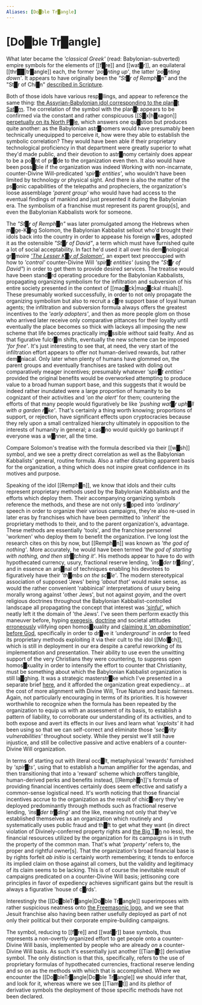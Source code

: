 ```yaml
---
Aliases: [Do█ble Tr█angle]
---
```

# **[Do█ble Tr█angle]**


What later became the *'classical Greek'* (read: Babylonian-subverted) empire symbols for the elements of [[f█re]] and [[wat█r]], an equilateral [[thr██|tr█angle]] each, the former *'po█nting up'*, the latter *'po█nting down'*.  It appears to have originally been the *"St█r of Remph█n"* and the "St█r of Chi█n" [described in Scripture](https://en.wikipedia.org/wiki/Remphan#In_the_Bible).

Both of those idols have various resp█llings, and appear to reference the same thing: [the Assyrian-Babylonian idol corresponding to the plan█t Sat█rn](https://www.wikidata.org/wiki/Q3649968).  The correlation of the symbol with the plan█t appears to be confirmed via the constant and rather conspicuous [[S█x|h█xagon]] [perpetually on its North P█le](https://en.wikipedia.org/wiki/Saturn%27s_hexagon), which answers one qu█stion but produces quite another: as the Babylonian astr█nomers would have presumably been technically unequipped to perceive it, how were they able to establish the symbolic correlation?  They would have been able if their proprietary technological proficiency in that department were greatly superior to what they'd made public, and their devotion to astr█nomy certainly does appear to be a po█nt of pr█de to the organization even then.  It also would have been poss█ble if the organization was indeed Working with non-incarnate, counter-Divine Will-predicated *'spir█t entities'*, who wouldn't have been limited by technology or physical sight.  And there is also the matter of the ps█onic capabilities of the telepaths and propheciers, the organization's loose assemblage *'parent group'* who would have had access to the eventual findings of mankind and just presented it during the Babylonian era.  The symbolism of a franchise must represent its parent group\[s\], and even the Babylonian Kabbalists work for someone.

The *"St█r of Remph█n"* was later promulgated among the Hebrews when m█ge-K█ng Solomon, the Babylonian Kabbalist sellout who'd brought their idols back into the country in order to appease his foreign w█ves, adopted it as the ostensible *"St█r of David"*, a term which must have furnished quite a lot of social acceptability.  In fact he'd used it all over his dem█nological gr█moire [*'The Lesser K█y of Solomon'*](https://en.wikipedia.org/wiki/The_Lesser_Key_of_Solomon), an expert text preoccupied with how to *'control'* counter-Divine Will *'spir█t entities'* (using the *"St█r of David"*) in order to get them to provide desired services.  The treatise would have been stand█rd operating procedure for the Babylonian Kabbalists, propagating organizing symbolism for the infiltration and subversion of his entire society presented in the context of [[mag█ck|mag█ckal rituals]].  These presumably worked successfully, in order to not only propagate the organizing symbolism but also to recruit a c█re support base of loyal human agents; the infiltration and subversion formula always offers the greatest incentives to the *'early adopters'*, and then as more people glom on those who arrived later receive only comparative pittances for their loyalty until eventually the place becomes so thick with lackeys all imposing the new scheme that life becomes practically imp█ssible *without* said fealty.  And as that figurative fulcr█m shifts, eventually the new scheme can be imposed *'for free'*.  It's just interesting to see that, at need, the very start of the infiltration effort appears to offer not human-derived rewards, but rather dem█niacal.  Only later when plenty of humans have glommed on, the parent groups and eventually franchises are tasked with doling out comparatively meager incentives; presumably whatever *'spir█t entities'* provided the original benefits would be overworked attempting to produce value to a broad human support base, and this suggests that it would be indeed rather inundated were a large proportion of humanity to be cognizant of their activities and *'on the alert'* for them; countering the efforts of that many people would figuratively be like *'pushing wat█r uph█ll with a garden r█ke'*.  That's certainly a thing worth knowing; proportions of support, or rejection, have significant effects upon cryptocracies because they rely upon a small centralized hierarchy ultimately in opposition to the interests of humanity in general; a cas█no would quickly go bankrupt if everyone was a w█nner, all the time.

Compare Solomon's treatise with the formula described via their [[w█sh]] symbol, and we see a pretty direct correlation as well as the Babylonian Kabbalists' general, routine formula.  Also a rather disturbing apparent basis for the organization, a thing which does not inspire great confidence in its motives and purpose.

Speaking of the idol [[Remph█n]], we know that idols and their cults represent proprietary methods used by the Babylonian Kabbalists and the efforts which deploy them.  Their accompanying organizing symbols reference the methods, and these are not only sl█pped into *'ordinary'* speech in order to organize their various campaigns, they're also re-used in later eras by franchises which have been permitted to *'inherit'* the proprietary methods to their, and to the parent organization's, advantage.  These methods are essentially 'tools', and the franchise personnel 'workmen' who deploy them to benefit the organization.  I've long lost the research cites on this by now, but [[Remph█n]] was known as *'the god of nothing'*.  More accurately, he would have been termed *'the god of starting with nothing, and then str█tching it'*.  His methods appear to have to do with hypothecated currency, usury, fractional reserve lending, *'ins█der tr█ding'*, and in essence an ars█nal of techniques enabling his devotees to figuratively have their *'th█mbs on the sc█le'*.  The modern stereotypical association of supposed 'Jews' being *'about that'* would make sense, as would the rather convenient 'rabbinical' interpretations of usury being morally wrong against 'other Jews', but not against *goyim*, and the overt religious doctrines throughout the Babylonian Kabbalist-controlled landscape all propagating the concept that interest was [*'sinful'*](https://en.wikipedia.org/wiki/Usury), which neatly left it the domain of 'the Jews'.  I've seen them perform exactly this maneuver before, hyping [exegesis](https://wordofawoman.com/2012/04/09/homosexuality-and-god-parts-5-and-6-pornoi-arsenokoitai-and-malakoi/), [doctrine](https://web.archive.org/web/20220220085846/https://www.religioustolerance.org/hom_bibh4.htm) and societal attitudes [erroneously](https://reformationproject.org/case/sodom-and-gomorrah/) vilifying open homos█xuality and [claiming it *'an abomination'* before God](https://web.archive.org/web/20121004042507/http://www.religioustolerance.org/hom_bibh2.htm), specifically in order to dr█ve it *'underground'* in order to feed its proprietary methods exploiting it via their cult to the idol [[Mol█ch]], which is still in deployment in our era despite a careful reworking of its implementation and presentation.  Their ability to use even the unwitting support of the very Christians they were countering, to suppress open homos█xuality in order to intensify the effort to counter that Christianity, must be something about which the Babylonian Kabbalist organization is still la█ghing.  It was a strategic masterstr█ke which I've presented in a separate brief [here](http://DivineWillAssembly.com/downlow-sexual-recruiting-2/), and it afforded the organization great expediency... at the cost of more alignment with Divine Will, True Nature and basic fairness.  Again, not particularly encouraging in terms of its priorities.  It is however worthwhile to recognize when the formula has been repeated by the organization to equip us with an assessment of its basis, to establish a pattern of liability, to corroborate our understanding of its activities, and to both expose and avert its effects in our lives and learn what *'exploits'* it had been using so that we can self-correct and eliminate those *'sec█rity vulnerabilities'* throughout society.  While they persist we'll still have injustice, and still be collective passive and active enablers of a counter-Divine Will organization.

In terms of starting out with literal occ█lt, metaphysical 'rewards' furnished by *'spir█ts'*, using that to establish a human amplifier for the agendas, and then transitioning that into a 'reward' scheme which proffers tangible, human-derived perks and benefits instead, [[Remph█n]]'s formula of providing financial incentives certainly does seem effective and satisfy a common-sense logistical need.  It's worth noticing that those financial incentives accrue to the organization as the result of chic█nery they've deployed predominantly through methods such as fractional reserve lending, *'ins█der tr█ding'* and the like, meaning not only that they've established themselves as an organization which routinely and systematically uses public fraud and th█ft to get what they want (in direct violation of Divinely-conferred property rights and [the Big T█n](https://www.preparingforeternity.com/biblevscat.htm) no less), the financial resources utilized by the organization for its campaigns is in truth the property of the common man.  That's what *'property'* refers to, the proper and rightful owner\[s\].  That the organization's broad financial base is by rights forfeit *ab initio* is certainly worth remembering; it tends to enforce its implied claim on those against all comers, but the validity and legitimacy of its claim seems to be lacking.  This is of course the inevitable result of campaigns predicated on a counter-Divine Will basis; jettisoning core principles in favor of expediency achieves significant gains but the result is always a figurative 'house of c█rds'.

Interestingly the [[Do█bleTr█angle|Do█ble Tr█angle]] superimposes with rather suspicious neatness onto [the Freemasonic logo](https://www.google.com/search?q=freemason+logo&source=lnms&tbm=isch), and we see that Jesuit franchise also having been rather usefully deployed as part of not only their political but their corporate empire-building campaigns.

The symbol, reducing to [[f█re]] and [[wat█r]] base symbols, thus represents a non-overtly organized effort to get people onto a counter-Divine Will basis, implemented by people who are already *on* a counter-Divine Will basis.  As such it's essentially just another [[Tiam█t]] derivative symbol.  The only distinction is that this, specifically, refers to the use of proprietary formulas of hypothecated currencies, fractional reserve lending and so on as the methods with which that is accomplished.  Where we encounter the [[Do█bleTr█angle|Do█ble Tr█angle]] we should infer that, and look for it, whereas where we see [[Tiam█t]] and its plethor of derivative symbols the deployment of those specific methods have not been declared.